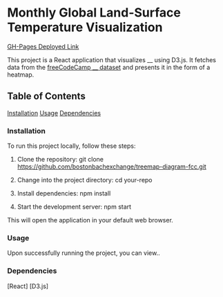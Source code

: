 # Monthly Global Land-Surface Temperature Visualization

[GH-Pages Deployed Link](https://bostonbachexchange.github.io/treemap-diagram-fcc/)

This project is a React application that visualizes __ using D3.js. It fetches data from the [freeCodeCamp __ dataset]() and presents it in the form of a heatmap. 

## Table of Contents
[Installation]()
[Usage]()
[Dependencies]()

### Installation

To run this project locally, follow these steps:

1. Clone the repository:
git clone https://github.com/bostonbachexchange/treemap-diagram-fcc.git

2. Change into the project directory:
cd your-repo

3. Install dependencies:
npm install

4. Start the development server:
npm start

This will open the application in your default web browser.

### Usage

Upon successfully running the project, you can view..

### Dependencies
[React]
[D3.js]

